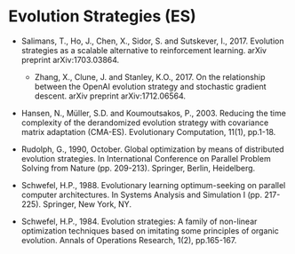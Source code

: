 # Evolution Strategies (ES)

* Salimans, T., Ho, J., Chen, X., Sidor, S. and Sutskever, I., 2017. Evolution strategies as a scalable alternative to reinforcement learning. arXiv preprint arXiv:1703.03864.

  * Zhang, X., Clune, J. and Stanley, K.O., 2017. On the relationship between the OpenAI evolution strategy and stochastic gradient descent. arXiv preprint arXiv:1712.06564.

* Hansen, N., Müller, S.D. and Koumoutsakos, P., 2003. Reducing the time complexity of the derandomized evolution strategy with covariance matrix adaptation (CMA-ES). Evolutionary Computation, 11(1), pp.1-18.

* Rudolph, G., 1990, October. Global optimization by means of distributed evolution strategies. In International Conference on Parallel Problem Solving from Nature (pp. 209-213). Springer, Berlin, Heidelberg.

* Schwefel, H.P., 1988. Evolutionary learning optimum-seeking on parallel computer architectures. In Systems Analysis and Simulation I (pp. 217-225). Springer, New York, NY.

* Schwefel, H.P., 1984. Evolution strategies: A family of non-linear optimization techniques based on imitating some principles of organic evolution. Annals of Operations Research, 1(2), pp.165-167.
